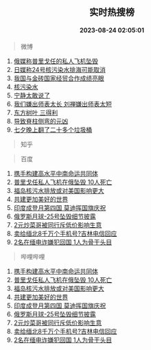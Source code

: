 <div align="center"><h2>实时热搜榜</h2><h4>2023-08-24 02:05:01</h4></div>

> 微博  

1. [俄媒称普里戈任的私人飞机坠毁](https://s.weibo.com/weibo?q=%23%E4%BF%84%E5%AA%92%E7%A7%B0%E6%99%AE%E9%87%8C%E6%88%88%E4%BB%BB%E7%9A%84%E7%A7%81%E4%BA%BA%E9%A3%9E%E6%9C%BA%E5%9D%A0%E6%AF%81%23&t=31&band_rank=1&Refer=top)<br />
2. [日媒称24号核污染水排海可能取消](https://s.weibo.com/weibo?q=%23%E6%97%A5%E5%AA%92%E7%A7%B024%E5%8F%B7%E6%A0%B8%E6%B1%A1%E6%9F%93%E6%B0%B4%E6%8E%92%E6%B5%B7%E5%8F%AF%E8%83%BD%E5%8F%96%E6%B6%88%23&t=31&band_rank=2&Refer=top)<br />
3. [我国与金砖国家经贸合作成绩亮眼](https://s.weibo.com/weibo?q=%23%E6%88%91%E5%9B%BD%E4%B8%8E%E9%87%91%E7%A0%96%E5%9B%BD%E5%AE%B6%E7%BB%8F%E8%B4%B8%E5%90%88%E4%BD%9C%E6%88%90%E7%BB%A9%E4%BA%AE%E7%9C%BC%23&t=31&band_rank=3&Refer=top)<br />
4. [核污染水](https://s.weibo.com/weibo?q=%E6%A0%B8%E6%B1%A1%E6%9F%93%E6%B0%B4&t=31&band_rank=4&Refer=top)<br />
5. [宁静太敢说了](https://s.weibo.com/weibo?q=%E5%AE%81%E9%9D%99%E5%A4%AA%E6%95%A2%E8%AF%B4%E4%BA%86&t=31&band_rank=5&Refer=top)<br />
6. [我们嫌出师表太长 刘禅嫌出师表太短](https://s.weibo.com/weibo?q=%E6%88%91%E4%BB%AC%E5%AB%8C%E5%87%BA%E5%B8%88%E8%A1%A8%E5%A4%AA%E9%95%BF%20%E5%88%98%E7%A6%85%E5%AB%8C%E5%87%BA%E5%B8%88%E8%A1%A8%E5%A4%AA%E7%9F%AD&t=31&band_rank=6&Refer=top)<br />
7. [东方树叶 三得利](https://s.weibo.com/weibo?q=%E4%B8%9C%E6%96%B9%E6%A0%91%E5%8F%B6%20%E4%B8%89%E5%BE%97%E5%88%A9&t=31&band_rank=7&Refer=top)<br />
8. [导致脊柱侧弯的元凶](https://s.weibo.com/weibo?q=%E5%AF%BC%E8%87%B4%E8%84%8A%E6%9F%B1%E4%BE%A7%E5%BC%AF%E7%9A%84%E5%85%83%E5%87%B6&t=31&band_rank=8&Refer=top)<br />
9. [七夕晚上翻了二十多个垃圾桶](https://s.weibo.com/weibo?q=%E4%B8%83%E5%A4%95%E6%99%9A%E4%B8%8A%E7%BF%BB%E4%BA%86%E4%BA%8C%E5%8D%81%E5%A4%9A%E4%B8%AA%E5%9E%83%E5%9C%BE%E6%A1%B6&t=31&band_rank=9&Refer=top)<br />

> 知乎  


> 百度  

1. [携手构建高水平中南命运共同体](https://www.baidu.com/s?wd=%E6%90%BA%E6%89%8B%E6%9E%84%E5%BB%BA%E9%AB%98%E6%B0%B4%E5%B9%B3%E4%B8%AD%E5%8D%97%E5%91%BD%E8%BF%90%E5%85%B1%E5%90%8C%E4%BD%93&sa=fyb_news&rsv_dl=fyb_news)<br />
2. [普里戈任私人飞机在俄坠毁 10人死亡](https://www.baidu.com/s?wd=%E6%99%AE%E9%87%8C%E6%88%88%E4%BB%BB%E7%A7%81%E4%BA%BA%E9%A3%9E%E6%9C%BA%E5%9C%A8%E4%BF%84%E5%9D%A0%E6%AF%81+10%E4%BA%BA%E6%AD%BB%E4%BA%A1&sa=fyb_news&rsv_dl=fyb_news)<br />
3. [福岛核污水排放或对美国影响更大](https://www.baidu.com/s?wd=%E7%A6%8F%E5%B2%9B%E6%A0%B8%E6%B1%A1%E6%B0%B4%E6%8E%92%E6%94%BE%E6%88%96%E5%AF%B9%E7%BE%8E%E5%9B%BD%E5%BD%B1%E5%93%8D%E6%9B%B4%E5%A4%A7&sa=fyb_news&rsv_dl=fyb_news)<br />
4. [共建更加美好的世界](https://www.baidu.com/s?wd=%E5%85%B1%E5%BB%BA%E6%9B%B4%E5%8A%A0%E7%BE%8E%E5%A5%BD%E7%9A%84%E4%B8%96%E7%95%8C&sa=fyb_news&rsv_dl=fyb_news)<br />
5. [印度成登月第四国 莫迪挥国旗庆祝](https://www.baidu.com/s?wd=%E5%8D%B0%E5%BA%A6%E6%88%90%E7%99%BB%E6%9C%88%E7%AC%AC%E5%9B%9B%E5%9B%BD+%E8%8E%AB%E8%BF%AA%E6%8C%A5%E5%9B%BD%E6%97%97%E5%BA%86%E7%A5%9D&sa=fyb_news&rsv_dl=fyb_news)<br />
6. [俄罗斯月球-25号坠毁细节披露](https://www.baidu.com/s?wd=%E4%BF%84%E7%BD%97%E6%96%AF%E6%9C%88%E7%90%83-25%E5%8F%B7%E5%9D%A0%E6%AF%81%E7%BB%86%E8%8A%82%E6%8A%AB%E9%9C%B2&sa=fyb_news&rsv_dl=fyb_news)<br />
7. [2元炒菜哥被同行斥低价影响生意](https://www.baidu.com/s?wd=2%E5%85%83%E7%82%92%E8%8F%9C%E5%93%A5%E8%A2%AB%E5%90%8C%E8%A1%8C%E6%96%A5%E4%BD%8E%E4%BB%B7%E5%BD%B1%E5%93%8D%E7%94%9F%E6%84%8F&sa=fyb_news&rsv_dl=fyb_news)<br />
8. [卖给缅北8千万个手机号?吉林电信回应](https://www.baidu.com/s?wd=%E5%8D%96%E7%BB%99%E7%BC%85%E5%8C%978%E5%8D%83%E4%B8%87%E4%B8%AA%E6%89%8B%E6%9C%BA%E5%8F%B7%3F%E5%90%89%E6%9E%97%E7%94%B5%E4%BF%A1%E5%9B%9E%E5%BA%94&sa=fyb_news&rsv_dl=fyb_news)<br />
9. [2名在缅电诈嫌犯回国 1人为骨干头目](https://www.baidu.com/s?wd=2%E5%90%8D%E5%9C%A8%E7%BC%85%E7%94%B5%E8%AF%88%E5%AB%8C%E7%8A%AF%E5%9B%9E%E5%9B%BD+1%E4%BA%BA%E4%B8%BA%E9%AA%A8%E5%B9%B2%E5%A4%B4%E7%9B%AE&sa=fyb_news&rsv_dl=fyb_news)<br />

> 哔哩哔哩  

1. [携手构建高水平中南命运共同体](https://www.baidu.com/s?wd=%E6%90%BA%E6%89%8B%E6%9E%84%E5%BB%BA%E9%AB%98%E6%B0%B4%E5%B9%B3%E4%B8%AD%E5%8D%97%E5%91%BD%E8%BF%90%E5%85%B1%E5%90%8C%E4%BD%93&sa=fyb_news&rsv_dl=fyb_news)<br />
2. [普里戈任私人飞机在俄坠毁 10人死亡](https://www.baidu.com/s?wd=%E6%99%AE%E9%87%8C%E6%88%88%E4%BB%BB%E7%A7%81%E4%BA%BA%E9%A3%9E%E6%9C%BA%E5%9C%A8%E4%BF%84%E5%9D%A0%E6%AF%81+10%E4%BA%BA%E6%AD%BB%E4%BA%A1&sa=fyb_news&rsv_dl=fyb_news)<br />
3. [福岛核污水排放或对美国影响更大](https://www.baidu.com/s?wd=%E7%A6%8F%E5%B2%9B%E6%A0%B8%E6%B1%A1%E6%B0%B4%E6%8E%92%E6%94%BE%E6%88%96%E5%AF%B9%E7%BE%8E%E5%9B%BD%E5%BD%B1%E5%93%8D%E6%9B%B4%E5%A4%A7&sa=fyb_news&rsv_dl=fyb_news)<br />
4. [共建更加美好的世界](https://www.baidu.com/s?wd=%E5%85%B1%E5%BB%BA%E6%9B%B4%E5%8A%A0%E7%BE%8E%E5%A5%BD%E7%9A%84%E4%B8%96%E7%95%8C&sa=fyb_news&rsv_dl=fyb_news)<br />
5. [印度成登月第四国 莫迪挥国旗庆祝](https://www.baidu.com/s?wd=%E5%8D%B0%E5%BA%A6%E6%88%90%E7%99%BB%E6%9C%88%E7%AC%AC%E5%9B%9B%E5%9B%BD+%E8%8E%AB%E8%BF%AA%E6%8C%A5%E5%9B%BD%E6%97%97%E5%BA%86%E7%A5%9D&sa=fyb_news&rsv_dl=fyb_news)<br />
6. [俄罗斯月球-25号坠毁细节披露](https://www.baidu.com/s?wd=%E4%BF%84%E7%BD%97%E6%96%AF%E6%9C%88%E7%90%83-25%E5%8F%B7%E5%9D%A0%E6%AF%81%E7%BB%86%E8%8A%82%E6%8A%AB%E9%9C%B2&sa=fyb_news&rsv_dl=fyb_news)<br />
7. [2元炒菜哥被同行斥低价影响生意](https://www.baidu.com/s?wd=2%E5%85%83%E7%82%92%E8%8F%9C%E5%93%A5%E8%A2%AB%E5%90%8C%E8%A1%8C%E6%96%A5%E4%BD%8E%E4%BB%B7%E5%BD%B1%E5%93%8D%E7%94%9F%E6%84%8F&sa=fyb_news&rsv_dl=fyb_news)<br />
8. [卖给缅北8千万个手机号?吉林电信回应](https://www.baidu.com/s?wd=%E5%8D%96%E7%BB%99%E7%BC%85%E5%8C%978%E5%8D%83%E4%B8%87%E4%B8%AA%E6%89%8B%E6%9C%BA%E5%8F%B7%3F%E5%90%89%E6%9E%97%E7%94%B5%E4%BF%A1%E5%9B%9E%E5%BA%94&sa=fyb_news&rsv_dl=fyb_news)<br />
9. [2名在缅电诈嫌犯回国 1人为骨干头目](https://www.baidu.com/s?wd=2%E5%90%8D%E5%9C%A8%E7%BC%85%E7%94%B5%E8%AF%88%E5%AB%8C%E7%8A%AF%E5%9B%9E%E5%9B%BD+1%E4%BA%BA%E4%B8%BA%E9%AA%A8%E5%B9%B2%E5%A4%B4%E7%9B%AE&sa=fyb_news&rsv_dl=fyb_news)<br />
